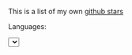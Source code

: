 
<p>This is a list of my own <a href="https://github.com/rrickgauer?tab=stars">github stars</a></p>

<!-- <div class="input-group">
  <div class="input-group-prepend">
    <span class="input-group-text"><i class='bx bx-search'></i></span>
  </div>
  <input type="email" class="form-control" id="search-input" placeholder="Search...">
</div> -->


<div class="d-flex toolbar">

  <div class="d-flex align-items-center">
    
  <span>Languages:</span>

  <select id="select-languages">
  </select>

  </div>
  
</div>

<div id="stars" class="mt-3"></div>



<script>
  const API    = 'https://api.github.com/users/rrickgauer/starred';
  const link   = 'https://api.github.com/user/22210580/starred?page=2'
  var links    = [];
  var lastPage = 1;

  var languages = [];

  $(document).ready(function() {
    getStars();
  });

  function getStars() {
    $.getJSON(API, function(response, status, xhr) {
      // displayStars(response);
      getLastPage(xhr.getResponseHeader("link"));
      loadLinks();
      getStarsData();
      
    });
  }

  function displayStars(stars) {
    var html = '';
    for (var count = 0; count < stars.length; count++) {
      html += getCardHtml(stars[count]);

      var language = stars[count].language;

      if (!languages.includes(language))
        languages.push(language);
    }

    $("#stars").append(html);
  }



  function getCardHtml(star) {
    var html = '<div class="card"><div class="card-body">';

    // title
    html += '<h3 class="card-title">';
    html += '<a href="' + star.owner.html_url + '">' + star.owner.login + '</a>'; // owner
    html += ' / ';
    html += '<a href="' + star.html_url + '">' + star.name + '</a></h3>';         // repo

    // description
    html += '<p class="card-text">' + star.description + '</p>';

    // footer
    html += '<div class="d-flex align-items-center">';
    html += '<span class="badge badge-secondary badge-language mr-4">' + star.language + '</span>';                              // language
    html += '<span class="mr-4"><i class="bx bx-star"></i><span class="ml-1">' + star.stargazers_count + '</span></span>';   // number of stars
    html += '<span class="mr-4"><i class="bx bx-git-repo-forked"></i><span class="ml-1">' + star.forks + '</span></span>';   // number of forks
    html += '</div>';

    // end card-body and card
    html += '</div></div>'; 

    return html;
  }


  function getLastPage(link) {
    var ar = link.split(",");          // Split on commas
    ar[1] = ar[1].trim();
    var newPage = ar[1].split("=");
    lastPage = parseInt(newPage[1].charAt(0));
  }

  function loadLinks() {
    for (var count = 1; count <= lastPage; count++) {
      var newLink = 'https://api.github.com/user/22210580/starred?page=' + count.toString();
      links.push(newLink);
    }
  }

  function getStarsData() {
    for (var count = 0; count < links.length; count++) {
      $.getJSON(links[count], function(response) {
        displayStars(response);
      });
    }

    setTimeout(function(){ 
      getListOfLanguages();
    }, 3000);

  }

  function getListOfLanguages() {
      
    var html = '';

    for (var count = 0; count < languages.length; count++) {
      html += '<option value="' + languages[count] + '">' + languages[count] + '</option>';
    }

    $("#select-languages").html(html);
  }


    </script>